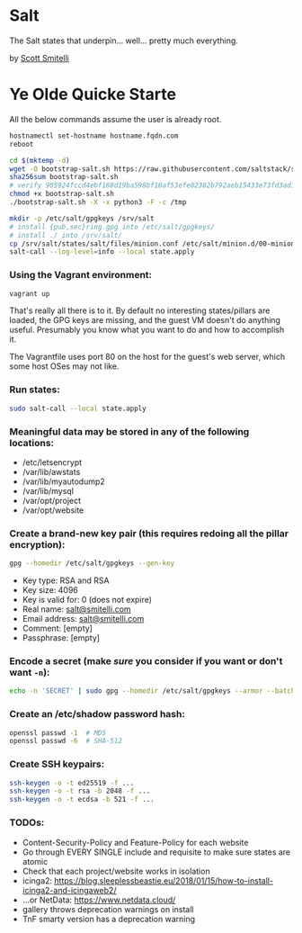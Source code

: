 Salt
====

The Salt states that underpin... well... pretty much everything.

by [Scott Smitelli](mailto:scott@smitelli.com)

Ye Olde Quicke Starte
=====================

All the below commands assume the user is already root.

```bash
hostnamectl set-hostname hostname.fqdn.com
reboot

cd $(mktemp -d)
wget -O bootstrap-salt.sh https://raw.githubusercontent.com/saltstack/salt-bootstrap/v2019.11.04/bootstrap-salt.sh
sha256sum bootstrap-salt.sh
# verify 905924fccd4ebf168d19ba598bf10af53efe02302b792aeb15433e73fd3ad1d2
chmod +x bootstrap-salt.sh
./bootstrap-salt.sh -X -x python3 -F -c /tmp

mkdir -p /etc/salt/gpgkeys /srv/salt
# install {pub,sec}ring.gpg into /etc/salt/gpgkeys/
# install ./ into /srv/salt/
cp /srv/salt/states/salt/files/minion.conf /etc/salt/minion.d/00-minion.conf
salt-call --log-level=info --local state.apply
```

### Using the Vagrant environment:

```bash
vagrant up
```

That's really all there is to it. By default no interesting states/pillars are
loaded, the GPG keys are missing, and the guest VM doesn't do anything useful.
Presumably you know what you want to do and how to accomplish it.

The Vagrantfile uses port 80 on the host for the guest's web server, which some
host OSes may not like.

### Run states:

```bash
sudo salt-call --local state.apply
```

### Meaningful data may be stored in any of the following locations:

* /etc/letsencrypt
* /var/lib/awstats
* /var/lib/myautodump2
* /var/lib/mysql
* /var/opt/project
* /var/opt/website

### Create a brand-new key pair (this requires redoing all the pillar encryption):

```bash
gpg --homedir /etc/salt/gpgkeys --gen-key
```

* Key type: RSA and RSA
* Key size: 4096
* Key is valid for: 0 (does not expire)
* Real name: salt@smitelli.com
* Email address: salt@smitelli.com
* Comment: [empty]
* Passphrase: [empty]

### Encode a secret (make *sure* you consider if you want or don't want `-n`):

```bash
echo -n 'SECRET' | sudo gpg --homedir /etc/salt/gpgkeys --armor --batch --trust-model always --encrypt -r salt@smitelli.com
```

### Create an /etc/shadow password hash:

```bash
openssl passwd -1  # MD5
openssl passwd -6  # SHA-512
```

### Create SSH keypairs:

```bash
ssh-keygen -o -t ed25519 -f ...
ssh-keygen -o -t rsa -b 2048 -f ...
ssh-keygen -o -t ecdsa -b 521 -f ...
```

### TODOs:

* Content-Security-Policy and Feature-Policy for each website
* Go through EVERY SINGLE include and requisite to make sure states are atomic
* Check that each project/website works in isolation
* icinga2: https://blog.sleeplessbeastie.eu/2018/01/15/how-to-install-icinga2-and-icingaweb2/
* ...or NetData: https://www.netdata.cloud/
* gallery throws deprecation warnings on install
* TnF smarty version has a deprecation warning
